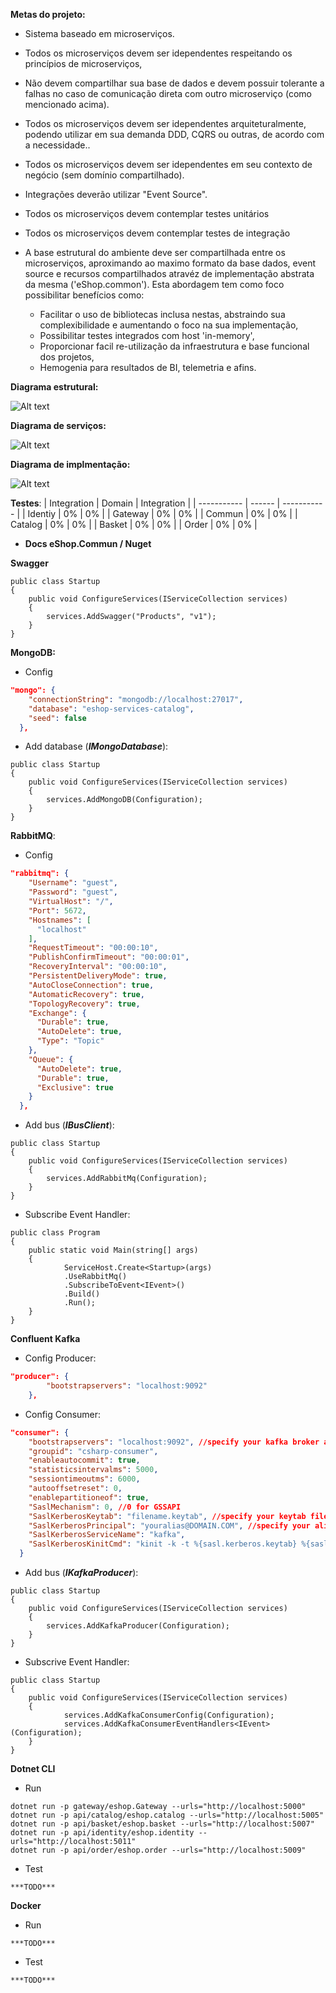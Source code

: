 **Metas do projeto:**


- Sistema baseado em microserviços.
- Todos os microserviços devem ser idependentes respeitando os princípios de microserviços, 
- Não devem compartilhar sua base de dados e devem possuir tolerante a falhas no caso de comunicação direta com outro microserviço (como mencionado acima).
- Todos os microserviços devem ser idependentes arquiteturalmente, podendo utilizar em sua demanda DDD, CQRS ou outras, de acordo com a necessidade..
- Todos os microserviços devem ser idependentes em seu contexto de negócio (sem domínio compartilhado).
- Integrações deverão utilizar "Event Source".
- Todos os microserviços devem contemplar testes unitários 
- Todos os microserviços devem contemplar testes de integração

- A base estrutural do ambiente deve ser compartilhada entre os microserviços, aproximando ao maximo formato da base dados, event source e recursos compartilhados atravéz de implementação abstrata da mesma ('eShop.common').
Esta abordagem tem como foco possibilitar benefícios como: 
    - Facilitar o uso de bibliotecas inclusa nestas, abstraindo sua complexibilidade e aumentando o foco na sua implementação, 
    - Possibilitar testes integrados com host 'in-memory', 
    - Proporcionar facil re-utilização da infraestrutura e base funcional dos projetos,
    - Hemogenia para resultados de BI, telemetria e afins.

**Diagrama estrutural:**

![Alt text](https://github.com/ceslogea/eShop2AMissao/blob/master/Api%20Docs/overview.png?raw=true "Title")

**Diagrama de serviços:**

![Alt text](https://github.com/ceslogea/eShop2AMissao/blob/master/Api%20Docs/Services.png?raw=true "Title")

**Diagrama de implmentação:**

![Alt text](https://github.com/ceslogea/eShop2AMissao/blob/master/Api%20Docs/implementations.png?raw=true "Title")


**Testes**:
| Integration | Domain | Integration |
| ----------- | ------ | ----------- |
| Identiy     | 0%     | 0%          |
| Gateway     | 0%     | 0%          |
| Commun      | 0%     | 0%          |
| Catalog     | 0%     | 0%          |
| Basket      | 0%     | 0%          |
| Order       | 0%     | 0%          |


- **Docs eShop.Commun / Nuget**

**Swagger**

```dotnetcli
public class Startup
{
    public void ConfigureServices(IServiceCollection services)
    {
        services.AddSwagger("Products", "v1");
    }
}
```


**MongoDB:**
- Config
 
```json
"mongo": {
    "connectionString": "mongodb://localhost:27017",
    "database": "eshop-services-catalog",
    "seed": false
  },
```

- Add database (***IMongoDatabase***):

```dotnetcli
public class Startup
{
    public void ConfigureServices(IServiceCollection services)
    {
        services.AddMongoDB(Configuration);
    }
}
```

**RabbitMQ**:

- Config

```json
"rabbitmq": {
    "Username": "guest",
    "Password": "guest",
    "VirtualHost": "/",
    "Port": 5672,
    "Hostnames": [
      "localhost"
    ],
    "RequestTimeout": "00:00:10",
    "PublishConfirmTimeout": "00:00:01",
    "RecoveryInterval": "00:00:10",
    "PersistentDeliveryMode": true,
    "AutoCloseConnection": true,
    "AutomaticRecovery": true,
    "TopologyRecovery": true,
    "Exchange": {
      "Durable": true,
      "AutoDelete": true,
      "Type": "Topic"
    },
    "Queue": {
      "AutoDelete": true,
      "Durable": true,
      "Exclusive": true
    }
  },
```


- Add bus (***IBusClient***):

```dotnetcli
public class Startup
{
    public void ConfigureServices(IServiceCollection services)
    {
        services.AddRabbitMq(Configuration);
    }
}
```

- Subscribe Event Handler:
```dotnetcli
public class Program
{
    public static void Main(string[] args)
    {
            ServiceHost.Create<Startup>(args)
            .UseRabbitMq()
            .SubscribeToEvent<IEvent>()
            .Build()
            .Run();
    }
}
```

**Confluent Kafka**

- Config Producer:
   
```json
"producer": {
        "bootstrapservers": "localhost:9092"
    },
```

  
- Config Consumer:

```json
"consumer": {
    "bootstrapservers": "localhost:9092", //specify your kafka broker address
    "groupid": "csharp-consumer",
    "enableautocommit": true,
    "statisticsintervalms": 5000,
    "sessiontimeoutms": 6000,
    "autooffsetreset": 0,
    "enablepartitioneof": true,
    "SaslMechanism": 0, //0 for GSSAPI
    "SaslKerberosKeytab": "filename.keytab", //specify your keytab file here
    "SaslKerberosPrincipal": "youralias@DOMAIN.COM", //specify your alias here
    "SaslKerberosServiceName": "kafka",
    "SaslKerberosKinitCmd": "kinit -k -t %{sasl.kerberos.keytab} %{sasl.kerberos.principal}"
  }
```

- Add bus (***IKafkaProducer***):
```dotnetcli
public class Startup
{
    public void ConfigureServices(IServiceCollection services)
    {
        services.AddKafkaProducer(Configuration);
    }
}
```

- Subscrive Event Handler:
```dotnetcli
public class Startup
{
    public void ConfigureServices(IServiceCollection services)
    {
            services.AddKafkaConsumerConfig(Configuration);
            services.AddKafkaConsumerEventHandlers<IEvent>(Configuration);
    }
}
```
**Dotnet CLI**

- Run
```dotnetcli
dotnet run -p gateway/eshop.Gateway --urls="http://localhost:5000"
dotnet run -p api/catalog/eshop.catalog --urls="http://localhost:5005"
dotnet run -p api/basket/eshop.basket --urls="http://localhost:5007"
dotnet run -p api/identity/eshop.identity --urls="http://localhost:5011"
dotnet run -p api/order/eshop.order --urls="http://localhost:5009"
```

- Test

`***TODO***`

**Docker**

- Run

`***TODO***`

- Test

`***TODO***`
